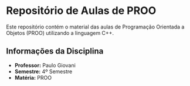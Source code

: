 # Repositório de Aulas de PROO

Este repositório contém o material das aulas de Programação Orientada a Objetos (PROO) utilizando a linguagem C++.

## Informações da Disciplina

- **Professor:** Paulo Giovani
- **Semestre:** 4º Semestre
- **Matéria:** PROO
